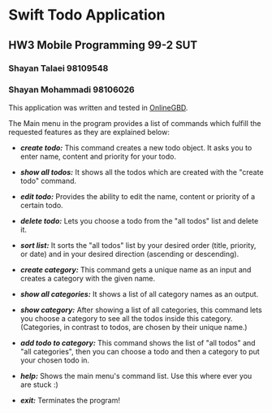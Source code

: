 # Swift Todo Application

## HW3 Mobile Programming 99-2 SUT

### Shayan Talaei 98109548

### Shayan Mohammadi 98106026

This application was written and tested in [OnlineGBD](https://www.onlinegdb.com/).  

The Main menu in the program provides a list of commands which fulfill the requested features as they are explained below:  

- ***create todo:***  This command creates a new todo object. It asks you to enter name, content and priority for your todo.
- ***show all todos:***  It shows all the todos which are created with the &quot;create todo&quot; command.
- ***edit todo:***  Provides the ability to edit the name, content or priority of a certain todo.
- ***delete todo:***  Lets you choose a todo from the &quot;all todos&quot; list and delete it.
- ***sort list:***  It sorts the &quot;all todos&quot; list by your desired order (title, priority, or date) and in your desired direction (ascending or descending).  

- ***create category:***  This command gets a unique name as an input and creates a category with the given name.
- ***show all categories:***  It shows a list of all category names as an output.
- ***show category:***  After showing a list of all categories, this command lets you choose a category to see all the todos inside this category. (Categories, in contrast to todos, are chosen by their unique name.)
- ***add todo to category:***  This command shows the list of &quot;all todos&quot; and &quot;all categories&quot;, then you can choose a todo and then a category to put your chosen todo in.
- ***help:***  Shows the main menu&#39;s command list. Use this where ever you are stuck :)
- ***exit:***  Terminates the program!
